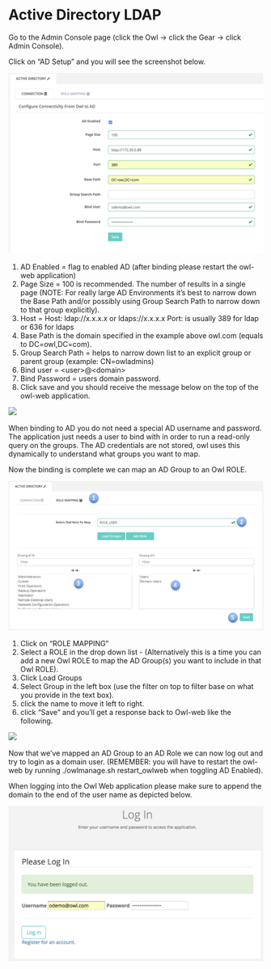 # Active Directory LDAP

Go to the Admin Console page (click the Owl -> click the Gear -> click Admin Console).

Click on “AD Setup” and you will see the screenshot below.

![](<../../.gitbook/assets/image (86).png>)

1. AD Enabled = flag to enabled AD (after binding please restart the owl-web application)
2. Page Size = 100 is recommended. The number of results in a single page (NOTE: For really large AD Environments it’s best to narrow down the Base Path and/or possibly using Group Search Path to narrow down to that group explicitly).
3. Host = Host: ldap://x.x.x.x or ldaps://x.x.x.x Port: is usually 389 for ldap or 636 for ldaps
4. Base Path is the domain specified in the example above owl.com (equals to DC=owl,DC=com).
5. Group Search Path = helps to narrow down list to an explicit group or parent group (example: CN=owladmins)
6. Bind user = \<user>@\<domain>
7. Bind Password = users domain password.
8. Click save and you should receive the message below on the top of the owl-web application.

![](https://lh4.googleusercontent.com/Z\_btfJeipsC7WQrC2lC80Z9IwmomiBX8VFaNneAgdGOBPRfyArWao7f\_\_C9TEFVXDb0-DyxFpXc3BUrpmhJs20gelNfA8TI7-sVTkyD4aVlV7Q1WUR50dN7MvukyrcBoUysfYgvm)

When binding to AD you do not need a special AD username and password. The application just needs a user to bind with in order to run a read-only query on the groups. The AD credentials are not stored, owl uses this dynamically to understand what groups you want to map.

Now the binding is complete we can map an AD Group to an Owl ROLE.

![](<../../.gitbook/assets/image (85).png>)

1. Click on “ROLE MAPPING”
2. Select a ROLE in the drop down list - (Alternatively this is a time you can add a new Owl ROLE to map the AD Group(s) you want to include in that Owl ROLE).
3. Click Load Groups
4. Select Group in the left box (use the filter on top to filter base on what you provide in the text box).
5. click the name to move it left to right.
6. click “Save” and you’ll get a response back to Owl-web like the following.

![](https://lh5.googleusercontent.com/b6FG3k6y73mbVt9eXl8AG9CORfKRGwvcJhR5pRNtx5F4lkjeWc8ZB6uKSd6M0BpoNmYv6Iw8Aai78XNH4fq3bEe6eITdr5f9DFOy9eBDg5b58KWMf94OZoza8I8cwNPMA3uStoUQ)

Now that we’ve mapped an AD Group to an AD Role we can now log out and try to login as a domain user. (REMEMBER: you will have to restart the owl-web by running ./owlmanage.sh restart\_owlweb when toggling AD Enabled).

When logging into the Owl Web application please make sure to append the domain to the end of the user name as depicted below.

![](<../../.gitbook/assets/image (84).png>)
